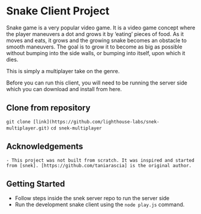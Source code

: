 # Snake Client Project

Snake game is a very popular video game. It is a video game concept where the player maneuvers a dot and grows it by ‘eating’ pieces of food. As it moves and eats, it grows and the growing snake becomes an obstacle to smooth maneuvers. The goal is to grow it to become as big as possible without bumping into the side walls, or bumping into itself, upon which it dies.

This is simply a multiplayer take on the genre.

Before you can run this client, you will need to be running the server side which you can download and install from here. 


## Clone from repository
```git clone [link](https://github.com/lighthouse-labs/snek-multiplayer.git)```
```cd snek-multiplayer```

## Acknowledgements
```- This project was not built from scratch. It was inspired and started from [snek]. [https://github.com/taniarascia] is the original author.``` 


## Getting Started

- Follow steps inside the snek server repo to run the server side
- Run the development snake client using the `node play.js` command.
